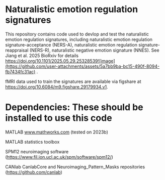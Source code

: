 Naturalistic emotion regulation signatures
=
This repository contains code used to devlop and test the naturalistic emotion regulation signatures, including naturalistic emotion regulation signature-acceptance (NERS-A),
naturalistic emotion regulation signature-reappraisal (NERS-R), naturalistic negative emotion signature (NNES). See Jiang et al. 2025 BioRxiv for details https://doi.org/10.1101/2025.05.29.25328539![image](https://github.com/user-attachments/assets/5a7bb9ba-bc15-490f-8094-fb7434fc31ac)
.

fMRI data used to train the signatures are available via figshare at https://doi.org/10.6084/m9.figshare.29179934.v1.

Dependencies: These should be installed to use this code
=
MATLAB www.mathworks.com (tested on 2023b)

MATLAB statistics toolbox

SPM12 neuroimaging software (https://www.fil.ion.ucl.ac.uk/spm/software/spm12/)

CANlab CanlabCore and Neuroimaging_Pattern_Masks repositories (https://github.com/canlab)

